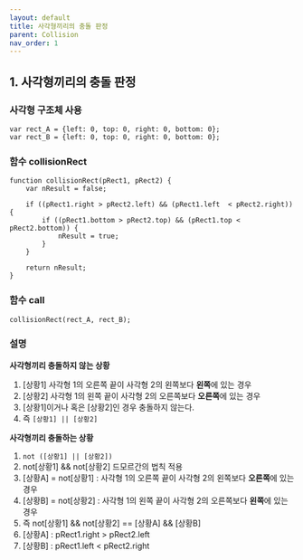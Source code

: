 ```yaml
---
layout: default
title: 사각형끼리의 충돌 판정
parent: Collision
nav_order: 1
---
```


## 1. 사각형끼리의 충돌 판정

### 사각형 구조체 사용
```
var rect_A = {left: 0, top: 0, right: 0, bottom: 0};
var rect_B = {left: 0, top: 0, right: 0, bottom: 0};
```

### 함수 collisionRect

```
function collisionRect(pRect1, pRect2) {
	var nResult = false;

	if ((pRect1.right > pRect2.left) && (pRect1.left  < pRect2.right)) {
		if ((pRect1.bottom > pRect2.top) && (pRect1.top < pRect2.bottom)) {
			nResult = true;
		}
	}

	return nResult;
}
```

### 함수 call
```
collisionRect(rect_A, rect_B);
```

### 설명

**사각형끼리 충돌하지 않는 상황**
1. [상황1] 사각형 1의 오른쪽 끝이 사각형 2의 왼쪽보다 **왼쪽**에 있는 경우
2. [상황2] 사각형 1의 왼쪽 끝이 사각형 2의 오른쪽보다 **오른쪽**에 있는 경우
3. [상황1]이거나 혹은  [상황2]인 경우 충돌하지 않는다.
4. 즉 `[상황1] || [상황2]`

**사각형끼리 충돌하는 상황**

1. `not ([상황1] || [상황2])`
2. not[상황1] && not[상황2]  드모르간의 법칙 적용
3. [상황A] = not[상황1] : 사각형 1의 오른쪽 끝이 사각형 2의 왼쪽보다 **오른쪽**에 있는 경우
4. [상황B] = not[상황2] : 사각형 1의 왼쪽 끝이 사각형 2의 오른쪽보다 **왼쪽**에 있는 경우
5. 즉 not[상황1] && not[상황2] == [상황A] && [상황B]
6. [상황A] : pRect1.right > pRect2.left
7. [상황B] : pRect1.left  < pRect2.right
